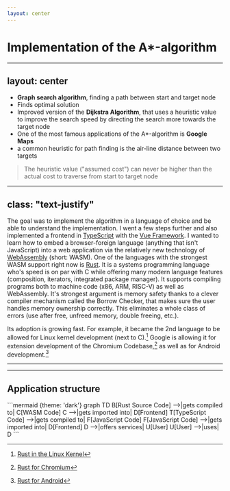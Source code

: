 ```yaml
---
layout: center
---
```


# Implementation of the A\*-algorithm

---
layout: center
---

- **Graph search algorithm**, finding a path between start and target node
- Finds optimal solution
- Improved version of the **Dijkstra Algorithm**, that uses a heuristic value
to improve the search speed by directing the search more towards the target node
- One of the most famous applications of the A\*-algorithm is **Google Maps**
- a common heuristic for path finding is the air-line distance between two targets

> The heuristic value ("assumed cost") can never be higher than the actual cost to
> traverse from start to target node

---
class: "text-justify"
---

The goal was to implement the algorithm in a language of choice and be able to
understand the implementation. I went a few steps further and also implemented
a frontend in [TypeScript](https://typescriptlang.org) with the [Vue Framework](https://vuejs.org).
I wanted to learn how to embed a browser-foreign language (anything that isn't JavaScript)
into a web application via the relatively new technology of [WebAssembly](https://webassembly.org/)
(short: WASM).
One of the languages with the strongest WASM support right now is [Rust](https://rust-lang.org).
It is a systems programming language who's speed is on par with C while offering many
modern language features (composition, iterators, integrated package manager). It
supports compiling programs both to machine code (x86, ARM, RISC-V) as well as WebAssembly.
It's strongest argument is memory safety thanks to a clever compiler mechanism called
the Borrow Checker, that makes sure the user handles memory ownership correctly. This
eliminates a whole class of errors (use after free, unfreed memory, double freeing, etc.).

Its adoption is growing fast. For example, it became the 2nd language to be allowed
for Linux kernel development (next to C).[^1] Google is allowing it for extension development
of the Chromium Codebase,[^2] as well as for Android development.[^3]

[^1]: [Rust in the Linux Kernel](https://thenewstack.io/rust-in-the-linux-kernel/)
[^2]: [Rust for Chromium](https://security.googleblog.com/2023/01/supporting-use-of-rust-in-chromium.html)
[^3]: [Rust for Android](https://security.googleblog.com/2021/04/rust-in-android-platform.html)
---
---

## Application structure

<div class="flex justify-center">
```mermaid {theme: 'dark'}
graph TD
  B[Rust Source Code] -->|gets compiled to| C[WASM Code]
  C -->|gets imported into| D[Frontend]
  T[TypeScript Code] -->|gets compiled to| F[JavaScript Code]
  F[JavaScript Code] -->|gets imported into| D[Frontend]
  D -->|offers services| U[User]
  U[User] -->|uses| D
```
</div>
